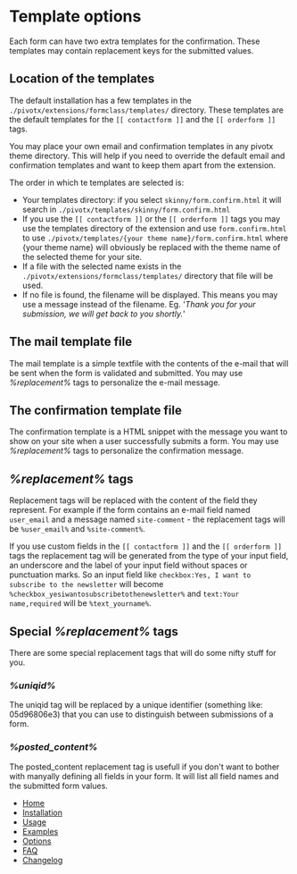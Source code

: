 # Template options

Each form can have two extra templates for the confirmation. These templates may contain replacement keys for the submitted values.

## Location of the templates

The default installation has a few templates in the `./pivotx/extensions/formclass/templates/` directory. These templates are the default templates for the `[[ contactform ]]` and the `[[ orderform ]]` tags.

You may place your own email and confirmation templates in any pivotx theme directory. This will help if you need to override the default email and confirmation templates and want to keep them apart from the extension.

The order in which te templates are selected is:

*   Your templates directory: if you select `skinny/form.confirm.html` it will search in `./pivotx/templates/skinny/form.confirm.html`
*   If you use the `[[ contactform ]]` or the `[[ orderform ]]` tags you may use the templates directory of the extension and use `form.confirm.html` to use `./pivotx/templates/{your theme name}/form.confirm.html` where {your theme name} will obviously be replaced with the theme name of the selected theme for your site.
*   If a file with the selected name exists in the `./pivotx/extensions/formclass/templates/` directory that file will be used.
*   If no file is found, the filename will be displayed. This means you may use a message instead of the filename. Eg. '*Thank you for your submission, we will get back to you shortly.*'

## The mail template file

The mail template is a simple textfile with the contents of the e-mail that will be sent when the form is validated and submitted. You may use *%replacement%* tags to personalize the e-mail message.

## The confirmation template file

The confirmation template is a HTML snippet with the message you want to show on your site when a user successfully submits a form. You may use *%replacement%* tags to personalize the confirmation message.

## *%replacement%* tags

Replacement tags will be replaced with the content of the field they represent. For example if the form contains an e-mail field named `user_email` and a message named `site-comment` - the replacement tags will be `%user_email%` and `%site-comment%`.

If you use custom fields in the `[[ contactform ]]` and the `[[ orderform ]]` tags the replacement tag will be generated from the type of your input field, an underscore and the label of your input field without spaces or punctuation marks. So an input field like `checkbox:Yes, I want to subscribe to the newsletter` will become `%checkbox_yesiwantosubscribetothenewsletter%` and `text:Your name,required` will be `%text_yourname%`.

## Special *%replacement%* tags

There are some special replacement tags that will do some nifty stuff for you.

### *%uniqid%*

The uniqid tag will be replaced by a unique identifier (something like: 05d96806e3) that you can use to distinguish between submissions of a form.

### *%posted_content%*

The posted_content replacement tag is usefull if you don't want to bother with manyally defining all fields in your form. It will list all field names and the submitted form values.

*   [Home](index.markdown)
*   [Installation](installation.markdown)
*   [Usage](usage.markdown)
*   [Examples](examples.markdown)
*   [Options](options.markdown)
*   [FAQ](faq.markdown)
*   [Changelog](changelog.markdown)